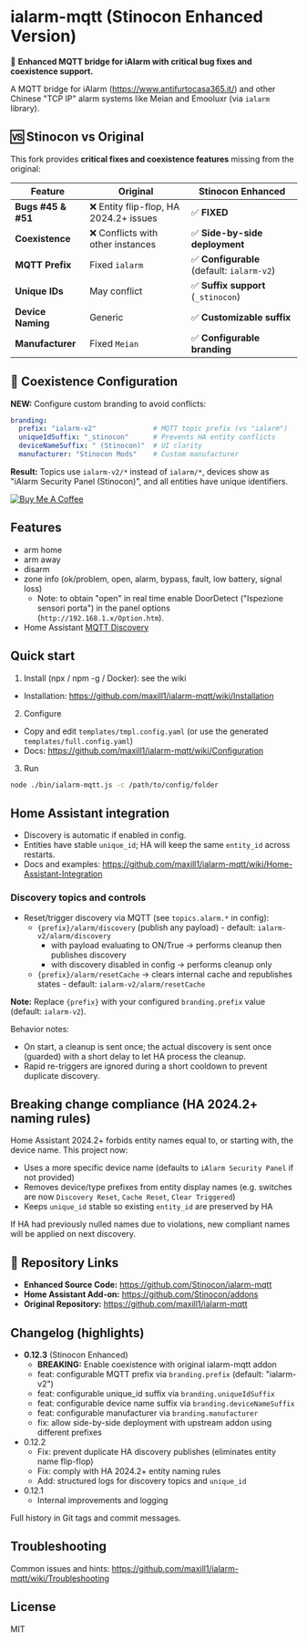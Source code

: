# ialarm-mqtt (Stinocon Enhanced Version)

🚀 **Enhanced MQTT bridge for iAlarm with critical bug fixes and coexistence support.**

A MQTT bridge for iAlarm (https://www.antifurtocasa365.it/) and other Chinese "TCP IP" alarm systems like Meian and Emooluxr (via `ialarm` library).

## 🆚 Stinocon vs Original

This fork provides **critical fixes and coexistence features** missing from the original:

| Feature | Original | Stinocon Enhanced |
|---------|----------|-------------------|
| **Bugs #45 & #51** | ❌ Entity flip-flop, HA 2024.2+ issues | ✅ **FIXED** |
| **Coexistence** | ❌ Conflicts with other instances | ✅ **Side-by-side deployment** |
| **MQTT Prefix** | Fixed `ialarm` | ✅ **Configurable** (default: `ialarm-v2`) |
| **Unique IDs** | May conflict | ✅ **Suffix support** (`_stinocon`) |
| **Device Naming** | Generic | ✅ **Customizable suffix** |
| **Manufacturer** | Fixed `Meian` | ✅ **Configurable branding** |

## 🔧 Coexistence Configuration

**NEW:** Configure custom branding to avoid conflicts:

```yaml
branding:
  prefix: "ialarm-v2"              # MQTT topic prefix (vs "ialarm")
  uniqueIdSuffix: "_stinocon"      # Prevents HA entity conflicts  
  deviceNameSuffix: " (Stinocon)"  # UI clarity
  manufacturer: "Stinocon Mods"    # Custom manufacturer
```

**Result:** Topics use `ialarm-v2/*` instead of `ialarm/*`, devices show as "iAlarm Security Panel (Stinocon)", and all entities have unique identifiers.

<a href="https://www.buymeacoffee.com/maxill1" target="_blank">
<img src="https://www.buymeacoffee.com/assets/img/guidelines/download-assets-sm-2.svg" alt="Buy Me A Coffee"></a>

## Features
- arm home
- arm away
- disarm
- zone info (ok/problem, open, alarm, bypass, fault, low battery, signal loss)
  - Note: to obtain "open" in real time enable DoorDetect ("Ispezione sensori porta") in the panel options (`http://192.168.1.x/Option.htm`).
- Home Assistant [MQTT Discovery](https://www.home-assistant.io/docs/mqtt/discovery/)

## Quick start
1) Install (npx / npm -g / Docker): see the wiki
- Installation: https://github.com/maxill1/ialarm-mqtt/wiki/Installation

2) Configure
- Copy and edit `templates/tmpl.config.yaml` (or use the generated `templates/full.config.yaml`)
- Docs: https://github.com/maxill1/ialarm-mqtt/wiki/Configuration

3) Run
```bash
node ./bin/ialarm-mqtt.js -c /path/to/config/folder
```

## Home Assistant integration
- Discovery is automatic if enabled in config.
- Entities have stable `unique_id`; HA will keep the same `entity_id` across restarts.
- Docs and examples: https://github.com/maxill1/ialarm-mqtt/wiki/Home-Assistant-Integration

### Discovery topics and controls
- Reset/trigger discovery via MQTT (see `topics.alarm.*` in config):
  - `{prefix}/alarm/discovery` (publish any payload) - default: `ialarm-v2/alarm/discovery`
    - with payload evaluating to ON/True → performs cleanup then publishes discovery
    - with discovery disabled in config → performs cleanup only
  - `{prefix}/alarm/resetCache` → clears internal cache and republishes states - default: `ialarm-v2/alarm/resetCache`

**Note:** Replace `{prefix}` with your configured `branding.prefix` value (default: `ialarm-v2`).

Behavior notes:
- On start, a cleanup is sent once; the actual discovery is sent once (guarded) with a short delay to let HA process the cleanup.
- Rapid re-triggers are ignored during a short cooldown to prevent duplicate discovery.

## Breaking change compliance (HA 2024.2+ naming rules)
Home Assistant 2024.2+ forbids entity names equal to, or starting with, the device name. This project now:
- Uses a more specific device name (defaults to `iAlarm Security Panel` if not provided)
- Removes device/type prefixes from entity display names (e.g. switches are now `Discovery Reset`, `Cache Reset`, `Clear Triggered`)
- Keeps `unique_id` stable so existing `entity_id` are preserved by HA

If HA had previously nulled names due to violations, new compliant names will be applied on next discovery.

## 🔗 Repository Links

- **Enhanced Source Code:** https://github.com/Stinocon/ialarm-mqtt
- **Home Assistant Add-on:** https://github.com/Stinocon/addons
- **Original Repository:** https://github.com/maxill1/ialarm-mqtt

## Changelog (highlights)
- **0.12.3** (Stinocon Enhanced)
  - **BREAKING:** Enable coexistence with original ialarm-mqtt addon
  - feat: configurable MQTT prefix via `branding.prefix` (default: "ialarm-v2")
  - feat: configurable unique_id suffix via `branding.uniqueIdSuffix` 
  - feat: configurable device name suffix via `branding.deviceNameSuffix`
  - feat: configurable manufacturer via `branding.manufacturer`
  - fix: allow side-by-side deployment with upstream addon using different prefixes
- 0.12.2
  - Fix: prevent duplicate HA discovery publishes (eliminates entity name flip-flop)
  - Fix: comply with HA 2024.2+ entity naming rules
  - Add: structured logs for discovery topics and `unique_id`
- 0.12.1
  - Internal improvements and logging

Full history in Git tags and commit messages.

## Troubleshooting
Common issues and hints: https://github.com/maxill1/ialarm-mqtt/wiki/Troubleshooting

## License
MIT
